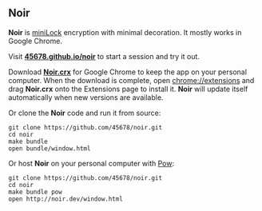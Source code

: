 Noir
----

__Noir__ is [miniLock](https://minilock.io) encryption with minimal decoration.
It mostly works in Google Chrome.

Visit [__45678.github.io/noir__](https://45678.github.io/noir) to start a session and try it out.

Download [__Noir.crx__](https://45678.github.io/noir/Noir.crx) for Google Chrome to keep the app on your personal computer.
When the download is complete, open [chrome://extensions](chrome://extensions) and drag __Noir.crx__ onto the Extensions page to install it.
__Noir__ will update itself automatically when new versions are available.

Or clone the __Noir__ code and run it from source:

    git clone https://github.com/45678/noir.git
    cd noir
    make bundle
    open bundle/window.html

Or host __Noir__ on your personal computer with [Pow](http://pow.cx/):

    git clone https://github.com/45678/noir.git
    cd noir
    make bundle pow
    open http://noir.dev/window.html

